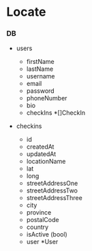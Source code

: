 # Locate


### DB

- users

  - firstName
  - lastName
  - username
  - email
  - password
  - phoneNumber
  - bio
  - checkIns *[]CheckIn


- checkins
  - id
  - createdAt
  - updatedAt
  - locationName
  - lat
  - long
  - streetAddressOne
  - streetAddressTwo
  - streetAddressThree
  - city
  - province
  - postalCode
  - country
  - isActive (bool)
  - user *User